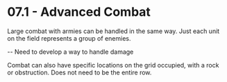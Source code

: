 # 07.1 - Advanced Combat 

Large combat with armies can be handled in the same way. Just each unit on the field represents a group of enemies. 

-- Need to develop a way to handle damage

Combat can also have specific locations on the grid occupied, with a rock or obstruction. Does not need to be the entire row. 

